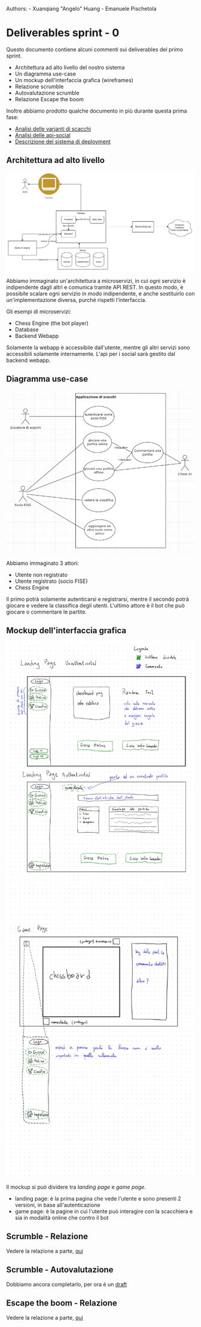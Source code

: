 Authors:
    - Xuanqiang "Angelo" Huang
    - Emanuele Pischetola

# Deliverables sprint - 0

Questo documento contiene alcuni commenti sui deliverables del primo sprint.

- Architettura ad alto livello del nostro sistema
- Un diagramma use-case
- Un mockup dell'interfaccia grafica (wireframes)
- Relazione scrumble
- Autovalutazione scrumble
- Relazione Escape the boom

Inoltre abbiamo prodotto qualche documento in più durante questa prima fase:
- [Analisi delle varianti di scacchi](analisi-chess-variants.md)
- [Analisi delle api-social](analisi-social.md)
- [Descrizione del sistema di deployment](deployment.md)

## Architettura ad alto livello
![architecture](images/architecture.jpg)

Abbiamo immaginato un'architettura a microservizi, in cui ogni servizio è indipendente dagli altri e comunica tramite API REST. In questo modo, è possibile scalare ogni servizio in modo indipendente, e anche sostituirlo con un'implementazione diversa, purché rispetti l'interfaccia.

Gli esempi di microservizi:
- Chess Engine (the bot player)
- Database
- Backend Webapp

Solamente la webapp è accessibile dall'utente, mentre gli altri servizi sono accessibili solamente internamente.
L'api per i social sarà gestito dal backend webapp.

## Diagramma use-case
![use case](images/use_case.png)

Abbiamo immaginato 3 attori:
- Utente non registrato
- Utente registrato (socio FISE)
- Chess Engine

Il primo potrà solamente autenticarsi e registrarsi, mentre il secondo potrà giocare e vedere la classifica degli utenti.
L'ultimo attore è il bot che può giocare o commentare le partite.


## Mockup dell'interfaccia grafica

![mockup1](images/mockup-1.png)
![mockup2](images/mockup-2.png)

Il mockup si può dividere tra *landing page* e *game page*.

- landing page: è la prima pagina che vede l'utente e sono presenti 2 versioni, in base all'autenticazione
- game page: è la pagine in cui l'utente può interagire con la scacchiera e sia in modalità online che contro il bot

## Scrumble - Relazione

Vedere la relazione a parte, [qui](teambuilding/scrumble.md)

## Scrumble - Autovalutazione

Dobbiamo ancora completarlo, per ora è un [draft](https://docs.google.com/spreadsheets/d/1mYGywgVW77pcez10G1Iro446DC-8MtnTtd6z4gEtbSA/edit#gid=2098895911)

## Escape the boom - Relazione

Vedere la relazione a parte, [qui](teambuilding/escape-the-boom.md)